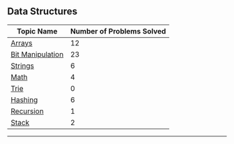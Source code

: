 ## Data Structures

| Topic Name | Number of Problems Solved |
|------------|----------------------------|
| [Arrays](./Arrays) | 12 |
| [Bit Manipulation](./Bit_Manipulation) | 23 |
| [Strings](./Strings) | 6 |
| [Math](./Math) | 4 |
| [Trie](./Trie) | 0 |
| [Hashing](./Hashing) | 6 |
| [Recursion](./Recursion) | 1 |
| [Stack](./Stack) | 2 |

---

